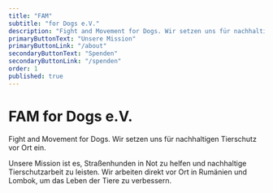 ```yaml
---
title: "FAM"
subtitle: "for Dogs e.V."
description: "Fight and Movement for Dogs. Wir setzen uns für nachhaltigen Tierschutz vor Ort ein."
primaryButtonText: "Unsere Mission"
primaryButtonLink: "/about"
secondaryButtonText: "Spenden"
secondaryButtonLink: "/spenden"
order: 1
published: true
---
```


# FAM for Dogs e.V.

Fight and Movement for Dogs. Wir setzen uns für nachhaltigen Tierschutz vor Ort ein.

Unsere Mission ist es, Straßenhunden in Not zu helfen und nachhaltige Tierschutzarbeit zu leisten. Wir arbeiten direkt vor Ort in Rumänien und Lombok, um das Leben der Tiere zu verbessern. 